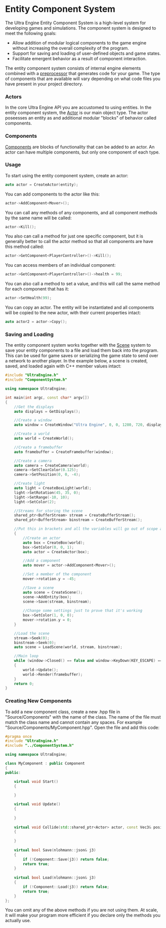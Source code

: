 # Entity Component System

The Ultra Engine Entity Component System is a high-level system for developing games and simulations. The component system is designed to meet the following goals:

- Allow addition of modular logical components to the game engine without increasing the overall complexity of the program.
- Support for saving and loading of user-defined objects and game states.
- Facilitate emergent behavior as a result of component interaction.

The entity component system consists of internal engine elements combined with a [preprocessor](https://github.com/UltraEngine/Preprocessor) that generates code for your game. The type of components that are available will vary depending on what code files you have present in your project directory.

### Actors

In the core Ultra Engine API you are accustomed to using entities. In the entity component system, the [Actor](Actor.md) is our main object type. The actor poseesses an entity as and additional modular "blocks" of behavior called components.

### Components

[Components](Component.md) are blocks of functionality that can be added to an actor. An actor can have multiple components, but only one component of each type.

### Usage

To start using the entity component system, create an actor:

```c++
auto actor = CreateActor(entity);
```

You can add components to the actor like this:

```c++
actor->AddComponent<Mover>();
```

You can call any methods of any components, and all component methods by the same name will be called:

```c++
actor->Kill();
```

You also can call a method for just one specific component, but it is generally better to call the actor method so that all components are have this method called:

```c++
actor->GetComponent<PlayerController>()->Kill();
```

You can access members of an individual component:

```c++
actor->GetComponent<PlayerController>()->health = 99;
```

You can also call a method to set a value, and this will call the same method for each component that has it:

```c++
actor->SetHealth(99);
```

You can copy an actor. The entity will be instantiated and all components will be copied to the new actor, with their current properties intact:

```c++
auto actor2 = actor->Copy();
```

### Saving and Loading

The entity component system works together with the [Scene](Scene.md) system to save your entity components to a file and load them back into the program. This can be used for game saves or serializing the game state to send over a network to another player. In the example below, a scene is created, saved, and loaded again with C++ member values intact:

```c++
#include "UltraEngine.h"
#include "ComponentSystem.h"

using namespace UltraEngine;

int main(int argc, const char* argv[])
{
    //Get the displays
    auto displays = GetDisplays();

    //Create a window
    auto window = CreateWindow("Ultra Engine", 0, 0, 1280, 720, displays[0], WINDOW_CENTER | WINDOW_TITLEBAR);

    //Create a world
    auto world = CreateWorld();

    //Create a framebuffer
    auto framebuffer = CreateFramebuffer(window);

    //Create a camera
    auto camera = CreateCamera(world);
    camera->SetClearColor(0.125);
    camera->SetPosition(0, 0, -4);

    //Create light
    auto light = CreateBoxLight(world);
    light->SetRotation(45, 35, 0);
    light->SetRange(-10, 10);
    light->SetColor(2);

    //Streams for storing the scene
    shared_ptr<BufferStream> stream = CreateBufferStream();
    shared_ptr<BufferStream> binstream = CreateBufferStream();

    //Put this in brackets and all the variables will go out of scope at the end, and the objects will be deleted
    {
        //Create an actor
        auto box = CreateBox(world);
        box->SetColor(0, 0, 1);
        auto actor = CreateActor(box);

        //Add a component
        auto mover = actor->AddComponent<Mover>();

        //Set a member of the component
        mover->rotation.y = -45;

        //Save a scene
        auto scene = CreateScene();
        scene->AddEntity(box);
        scene->Save(stream, binstream);
        
        //Change some settings just to prove that it's working
        box->SetColor(1, 0, 0);
        mover->rotation.y = 0;
    }

    //Load the scene
    stream->Seek(0);
    binstream->Seek(0);
    auto scene = LoadScene(world, stream, binstream);

    //Main loop
    while (window->Closed() == false and window->KeyDown(KEY_ESCAPE) == false)
    {
        world->Update();
        world->Render(framebuffer);
    }
    return 0;
}
```

### Creating New Components

To add a new component class, create a new .hpp file in "Source/Components" with the name of the class. The name of the file must match the class name and cannot contain any spaces. For example "Source/Components/MyComponent.hpp". Open the file and add this code:
```c++
#pragma once
#include "UltraEngine.h"
#include "../ComponentSystem.h"

using namespace UltraEngine;

class MyComponent : public Component
{
public: 

    virtual void Start()
    {
    
    }

    virtual void Update()
    {
    
    }
    
    virtual void Collide(std::shared_ptr<Actor> actor, const Vec3& position, const Vec3& normal, const float speed)
    {
    
    }
    
    virtual bool Save(nlohmann::json& j3)
    {
        if (!Component::Save(j3)) return false;
        return true;
    }
    
    virtual bool Load(nlohmann::json& j3)
    {
        if (!Component::Load(j3)) return false;
        return true;
    }
}; 
```

You can omit any of the above methods if you are not using them. At scale, it will make your program more efficient if you declare only the methods you actually use.

